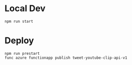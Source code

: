 # Local Dev

```
npm run start
```

# Deploy

```
npm run prestart
func azure functionapp publish tweet-youtube-clip-api-v1
```